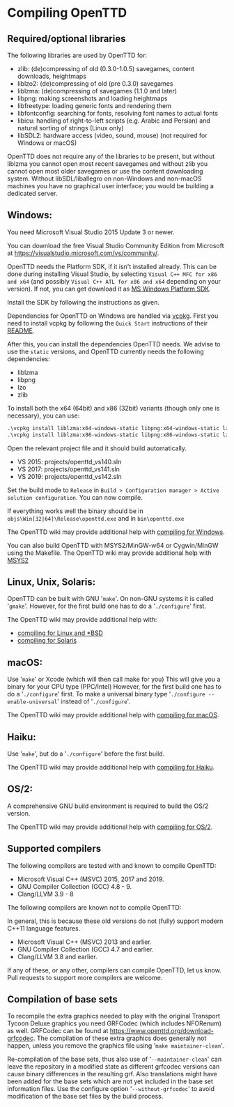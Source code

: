 # Compiling OpenTTD

## Required/optional libraries

The following libraries are used by OpenTTD for:

- zlib: (de)compressing of old (0.3.0-1.0.5) savegames, content downloads,
   heightmaps
- liblzo2: (de)compressing of old (pre 0.3.0) savegames
- liblzma: (de)compressing of savegames (1.1.0 and later)
- libpng: making screenshots and loading heightmaps
- libfreetype: loading generic fonts and rendering them
- libfontconfig: searching for fonts, resolving font names to actual fonts
- libicu: handling of right-to-left scripts (e.g. Arabic and Persian) and
   natural sorting of strings (Linux only)
- libSDL2: hardware access (video, sound, mouse) (not required for Windows or macOS)

OpenTTD does not require any of the libraries to be present, but without
liblzma you cannot open most recent savegames and without zlib you cannot
open most older savegames or use the content downloading system.
Without libSDL/liballegro on non-Windows and non-macOS machines you have
no graphical user interface; you would be building a dedicated server.

## Windows:

You need Microsoft Visual Studio 2015 Update 3 or newer.

You can download the free Visual Studio Community Edition from Microsoft at
https://visualstudio.microsoft.com/vs/community/.

OpenTTD needs the Platform SDK, if it isn't installed already. This can be
done during installing Visual Studio, by selecting
`Visual C++ MFC for x86 and x64` (and possibly
`Visual C++ ATL for x86 and x64` depending on your version). If not, you
can get download it as [MS Windows Platform SDK](https://developer.microsoft.com/en-US/windows/downloads/windows-10-sdk).

Install the SDK by following the instructions as given.

Dependencies for OpenTTD on Windows are handled via
[vcpkg](https://github.com/Microsoft/vcpkg/). First you need to install vcpkg
by following the `Quick Start` instructions of their
[README](https://github.com/Microsoft/vcpkg/blob/master/README.md).

After this, you can install the dependencies OpenTTD needs. We advise to use
the `static` versions, and OpenTTD currently needs the following dependencies:

- liblzma
- libpng
- lzo
- zlib

To install both the x64 (64bit) and x86 (32bit) variants (though only one is necessary), you can use:

```ps
.\vcpkg install liblzma:x64-windows-static libpng:x64-windows-static lzo:x64-windows-static zlib:x64-windows-static
.\vcpkg install liblzma:x86-windows-static libpng:x86-windows-static lzo:x86-windows-static zlib:x86-windows-static
```

Open the relevant project file and it should build automatically.
- VS 2015: projects/openttd_vs140.sln
- VS 2017: projects/openttd_vs141.sln
- VS 2019: projects/openttd_vs142.sln

Set the build mode to `Release` in
`Build > Configuration manager > Active solution configuration`.
You can now compile.

If everything works well the binary should be in `objs\Win[32|64]\Release\openttd.exe`
and in `bin\openttd.exe`

The OpenTTD wiki may provide additional help with [compiling for Windows](https://wiki.openttd.org/Compiling_on_Windows_using_Microsoft_Visual_C%2B%2B_2015).

You can also build OpenTTD with MSYS2/MinGW-w64 or Cygwin/MinGW using the Makefile.  The OpenTTD wiki may provide additional help with [MSYS2](https://wiki.openttd.org/Compiling_on_Windows_using_MSYS2)

## Linux, Unix, Solaris:

OpenTTD can be built with GNU '`make`'. On non-GNU systems it is called '`gmake`'.
However, for the first build one has to do a '`./configure`' first.

The OpenTTD wiki may provide additional help with:

- [compiling for Linux and *BSD](https://wiki.openttd.org/Compiling_on_%28GNU/%29Linux_and_*BSD)
- [compiling for Solaris](https://wiki.openttd.org/Compiling_on_Solaris)


## macOS:

Use '`make`' or Xcode (which will then call make for you)
This will give you a binary for your CPU type (PPC/Intel)
However, for the first build one has to do a '`./configure`' first.
To make a universal binary type '`./configure --enable-universal`'
instead of '`./configure`'.

The OpenTTD wiki may provide additional help with [compiling for macOS](https://wiki.openttd.org/Compiling_on_Mac_OS_X).

## Haiku:

Use '`make`', but do a '`./configure`' before the first build.

The OpenTTD wiki may provide additional help with [compiling for Haiku](https://wiki.openttd.org/Compiling_on_Haiku).

## OS/2:

A comprehensive GNU build environment is required to build the OS/2 version.

The OpenTTD wiki may provide additional help with [compiling for OS/2](https://wiki.openttd.org/Compiling_on_OS/2).

## Supported compilers

The following compilers are tested with and known to compile OpenTTD:

- Microsoft Visual C++ (MSVC) 2015, 2017 and 2019.
- GNU Compiler Collection (GCC) 4.8 - 9.
- Clang/LLVM 3.9 - 8

The following compilers are known not to compile OpenTTD:

In general, this is because these old versions do not (fully) support modern
C++11 language features.

- Microsoft Visual C++ (MSVC) 2013 and earlier.
- GNU Compiler Collection (GCC) 4.7 and earlier.
- Clang/LLVM 3.8 and earlier.

If any of these, or any other, compilers can compile OpenTTD, let us know.
Pull requests to support more compilers are welcome.

## Compilation of base sets

To recompile the extra graphics needed to play with the original Transport
Tycoon Deluxe graphics you need GRFCodec (which includes NFORenum) as well.
GRFCodec can be found at https://www.openttd.org/download-grfcodec.
The compilation of these extra graphics does generally not happen, unless
you remove the graphics file using '`make maintainer-clean`'.

Re-compilation of the base sets, thus also use of '`--maintainer-clean`' can
leave the repository in a modified state as different grfcodec versions can
cause binary differences in the resulting grf. Also translations might have
been added for the base sets which are not yet included in the base set
information files. Use the configure option '`--without-grfcodec`' to avoid
modification of the base set files by the build process.
